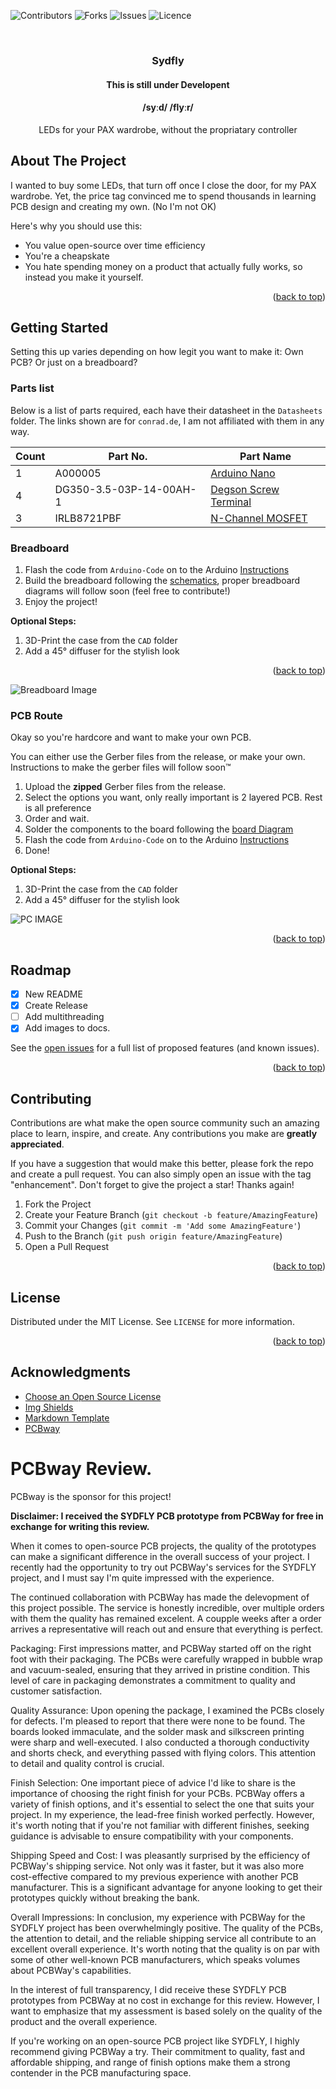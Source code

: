 <a name="readme-top"></a>
![Contributors](https://img.shields.io/github/contributors/mpult/sydfly.svg?style=for-the-badge)
![Forks](https://img.shields.io/github/forks/mpult/sydfly.svg?style=for-the-badge)
![Issues](https://img.shields.io/github/issues/mpult/sydfly.svg?style=for-the-badge)
![Licence](https://github.com/mpult/sydfly/blob/main/LICENSE)
<!-- PROJECT LOGO -->
<br />
<div align="center">
  <a href="https://github.com/mpult/sydfly">
  </a>

  <h3 align="center">Sydfly</h3>
  <h4>This is still under Developent</h4> 
  <h4> /syːd/ /flyːr/ </h4>
  <p align="center">
     LEDs for your PAX wardrobe, without the propriatary controller
    <!--<br />
    <a href="https://github.com/mpult/sydfly">View Demo</a>
    ·
    <a href="https://github.com/mpult/sydfly/issues">Report Bug</a>
    ·
    <a href="https://github.com/mpult/sydfly/issues">Request Feature</a>
  </p> -->
</div>


<!-- ABOUT THE PROJECT -->
## About The Project

<!-- [![Product Name Screen Shot][product-screenshot]](https://example.com) -->

I wanted to buy some LEDs, that turn off once I close the door, for my PAX wardrobe. Yet, the price tag convinced me to spend thousands in learning PCB design and creating my own. (No I'm not OK) 

Here's why you should use this:
* You value open-source over time efficiency
* You're a cheapskate
* You hate spending money on a product that actually fully works, so instead you make it yourself.

<p align="right">(<a href="#readme-top">back to top</a>)</p>

<!-- GETTING STARTED -->
## Getting Started

Setting this up varies depending on how legit you want to make it: Own PCB? Or just on a breadboard?
### Parts list

Below is a list of parts required, each have their datasheet in the ``Datasheets`` folder. The links shown are for ``conrad.de``, I am not affiliated with them in any way.

| Count | Part No.                | Part Name                                                                                                                                       |
| ----- | ----------------------- | ----------------------------------------------------------------------------------------------------------------------------------------------- |
| 1     | A000005                 | [Arduino Nano](https://www.conrad.de/de/p/arduino-board-nano-core-nano-atmega328-1172623.html)                                                  |
| 4     | DG350-3.5-03P-14-00AH-1 | [Degson Screw Terminal](https://www.conrad.de/de/p/degson-dg350-3-5-03p-14-00ah-1-schraubklemmblock-2-mm-polzahl-num-3-gruen-1-st-1327185.html) |
| 3     | IRLB8721PBF             | [N-Channel MOSFET](https://www.conrad.de/de/p/infineon-technologies-irlb8721pbf-mosfet-1-n-kanal-65-w-to-220ab-161166.html)                     |
### Breadboard

1. Flash the code from ``Arduino-Code`` on to the Arduino [Instructions](https://support.arduino.cc/hc/en-us/articles/4733418441116-Upload-a-sketch-in-Arduino-IDE)
2. Build the breadboard following the [schematics](./Own-Schematics/Schematics.pdf), proper breadboard diagrams will follow soon (feel free to contribute!)
3. Enjoy the project!

**Optional Steps:**
1. 3D-Print the case from the ``CAD`` folder
2. Add a 45° diffuser for the stylish look

<p align="right">(<a href="#readme-top">back to top</a>)</p>

![Breadboard Image](./docs/Breadboard.JPG)

### PCB Route

Okay so you're hardcore and want to make your own PCB.

You can either use the Gerber files from the release, or make your own. Instructions to make the gerber files will follow soon™

1. Upload the **zipped** Gerber files from the release.
2. Select the options you want, only really important is 2 layered PCB. Rest is all preference
3. Order and wait.
4. Solder the components to the board following the [board Diagram](./Own-Schematics/Board.pdf)
5. Flash the code from ``Arduino-Code`` on to the Arduino [Instructions](https://support.arduino.cc/hc/en-us/articles/4733418441116-Upload-a-sketch-in-Arduino-IDE)
6. Done!

**Optional Steps:**
1. 3D-Print the case from the ``CAD`` folder
2. Add a 45° diffuser for the stylish look

![PC IMAGE](./docs/PCB.JPG)


<p align="right">(<a href="#readme-top">back to top</a>)</p>



<!-- ROADMAP -->
## Roadmap

- [x] New README
- [x] Create Release
- [ ] Add multithreading
- [x] Add images to docs.

See the [open issues](https://github.com/mpult/sydfly/issues) for a full list of proposed features (and known issues).

<p align="right">(<a href="#readme-top">back to top</a>)</p>



<!-- CONTRIBUTING -->
## Contributing

Contributions are what make the open source community such an amazing place to learn, inspire, and create. Any contributions you make are **greatly appreciated**.

If you have a suggestion that would make this better, please fork the repo and create a pull request. You can also simply open an issue with the tag "enhancement".
Don't forget to give the project a star! Thanks again!

1. Fork the Project
2. Create your Feature Branch (`git checkout -b feature/AmazingFeature`)
3. Commit your Changes (`git commit -m 'Add some AmazingFeature'`)
4. Push to the Branch (`git push origin feature/AmazingFeature`)
5. Open a Pull Request

<p align="right">(<a href="#readme-top">back to top</a>)</p>



<!-- LICENSE -->
## License

Distributed under the MIT License. See `LICENSE` for more information.

<p align="right">(<a href="#readme-top">back to top</a>)</p>

<!-- ACKNOWLEDGMENTS -->
## Acknowledgments

* [Choose an Open Source License](https://choosealicense.com)
* [Img Shields](https://shields.io)
* [Markdown Template](https://github.com/othneildrew/Best-README-Template)
* [PCBway](https://pcbway.com)

# PCBway Review.

PCBway is the sponsor for this project!

**Disclaimer: I received the SYDFLY PCB prototype from PCBWay for free in exchange for writing this review.**

When it comes to open-source PCB projects, the quality of the prototypes can make a significant difference in the overall success of your project. I recently had the opportunity to try out PCBWay's services for the SYDFLY project, and I must say I'm quite impressed with the experience.

The continued collaboration with PCBWay has made the delevopment of this project possible. The service is honestly incredible, over multiple orders with them the quality has remained excelent. A coupple weeks after a order arrives a representative will reach out and ensure that everything is perfect.

Packaging:
First impressions matter, and PCBWay started off on the right foot with their packaging. The PCBs were carefully wrapped in bubble wrap and vacuum-sealed, ensuring that they arrived in pristine condition. This level of care in packaging demonstrates a commitment to quality and customer satisfaction.

Quality Assurance:
Upon opening the package, I examined the PCBs closely for defects. I'm pleased to report that there were none to be found. The boards looked immaculate, and the solder mask and silkscreen printing were sharp and well-executed. I also conducted a thorough conductivity and shorts check, and everything passed with flying colors. This attention to detail and quality control is crucial.

Finish Selection:
One important piece of advice I'd like to share is the importance of choosing the right finish for your PCBs. PCBWay offers a variety of finish options, and it's essential to select the one that suits your project. In my experience, the lead-free finish worked perfectly. However, it's worth noting that if you're not familiar with different finishes, seeking guidance is advisable to ensure compatibility with your components.

Shipping Speed and Cost:
I was pleasantly surprised by the efficiency of PCBWay's shipping service. Not only was it faster, but it was also more cost-effective compared to my previous experience with another PCB manufacturer. This is a significant advantage for anyone looking to get their prototypes quickly without breaking the bank.

Overall Impressions:
In conclusion, my experience with PCBWay for the SYDFLY project has been overwhelmingly positive. The quality of the PCBs, the attention to detail, and the reliable shipping service all contribute to an excellent overall experience. It's worth noting that the quality is on par with some of other well-known PCB manufacturers, which speaks volumes about PCBWay's capabilities.

In the interest of full transparency, I did receive these SYDFLY PCB prototypes from PCBWay at no cost in exchange for this review. However, I want to emphasize that my assessment is based solely on the quality of the product and the overall experience.

If you're working on an open-source PCB project like SYDFLY, I highly recommend giving PCBWay a try. Their commitment to quality, fast and affordable shipping, and range of finish options make them a strong contender in the PCB manufacturing space.

<!-- MARKDOWN LINKS & IMAGES -->
<!-- https://www.markdownguide.org/basic-syntax/#reference-style-links -->

[product-screenshot]: images/screenshot.png
